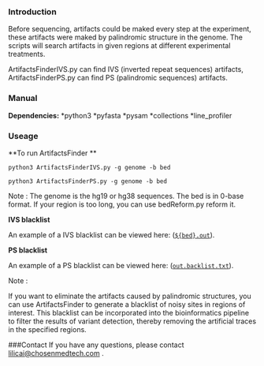 ### Introduction

Before sequencing, artifacts could be maked every step at the experiment, these artifacts were maked by palindromic structure in the genome. The scripts will search artifacts in given regions at different experimental treatments. 

ArtifactsFinderIVS.py can find IVS (inverted repeat sequences) artifacts, ArtifactsFinderPS.py can find PS (palindromic sequences) artifacts.


### Manual

**Dependencies:**
*python3
*pyfasta
*pysam
*collections
*line_profiler



### Useage

**To run ArtifactsFinder **

	python3 ArtifactsFinderIVS.py -g genome -b bed

	python3 ArtifactsFinderPS.py -g genome -b bed
	

Note : The genome is the hg19 or hg38 sequences. The bed is in 0-base format. If your region is too long, you can use bedReform.py reform it.


**IVS blacklist**

An example of a IVS blacklist can be viewed here: ([`${bed}.out`](ArtifactsFinder/example/${bed}.out)).


**PS blacklist**

An example of a PS blacklist can be viewed here: ([`out.backlist.txt`](ArtifactsFinder/example/out.backlist.txt)).

Note : 

If you want to eliminate the artifacts caused by palindromic structures, you can use ArtifactsFinder to generate a blacklist of noisy sites in regions of interest. This blacklist can be incorporated into the bioinformatics pipeline to filter the results of variant detection, thereby removing the artificial traces in the specified regions.

###Contact
If you have any questions, please contact lilicai@chosenmedtech.com .
